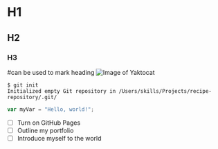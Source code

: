 # H1
## H2
### H3







#can be used to mark heading
![Image of Yaktocat](https://octodex.github.com/images/yaktocat.png)

```
$ git init
Initialized empty Git repository in /Users/skills/Projects/recipe-repository/.git/
```
``` javascript
var myVar = "Hello, world!";
```


- [ ] Turn on GitHub Pages
- [ ] Outline my portfolio
- [ ] Introduce myself to the world

